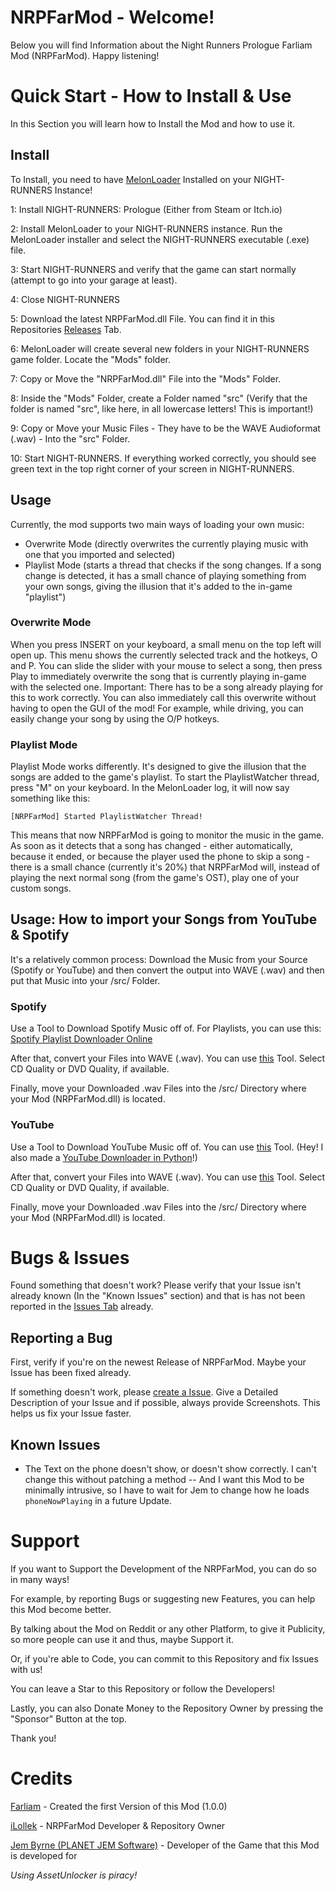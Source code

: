 # NRPFarMod - Welcome!

Below you will find Information about the Night Runners Prologue Farliam Mod (NRPFarMod). Happy listening!

# Quick Start - How to Install & Use
In this Section you will learn how to Install the Mod and how to use it.
## Install
To Install, you need to have [MelonLoader](https://melonloader.xyz) Installed on your NIGHT-RUNNERS Instance!

1: Install NIGHT-RUNNERS: Prologue (Either from Steam or Itch.io)

2: Install MelonLoader to your NIGHT-RUNNERS instance. Run the MelonLoader installer and select the NIGHT-RUNNERS executable (.exe) file.

3: Start NIGHT-RUNNERS and verify that the game can start normally (attempt to go into your garage at least).

4: Close NIGHT-RUNNERS

5: Download the latest NRPFarMod.dll File. You can find it in this Repositories [Releases](https://github.com/iLollek/NRPFarMod/releases) Tab.

6: MelonLoader will create several new folders in your NIGHT-RUNNERS game folder. Locate the "Mods" folder.

7: Copy or Move the "NRPFarMod.dll" File into the "Mods" Folder.

8: Inside the "Mods" Folder, create a Folder named "src" (Verify that the folder is named "src", like here, in all lowercase letters! This is important!)

9: Copy or Move your Music Files - They have to be the WAVE Audioformat (.wav) - Into the "src" Folder.

10: Start NIGHT-RUNNERS. If everything worked correctly, you should see green text in the top right corner of your screen in NIGHT-RUNNERS.

## Usage
Currently, the mod supports two main ways of loading your own music:
- Overwrite Mode (directly overwrites the currently playing music with one that you imported and selected)
- Playlist Mode (starts a thread that checks if the song changes. If a song change is detected, it has a small chance of playing something from your own songs, giving the illusion that it's added to the in-game "playlist")

### Overwrite Mode 
When you press INSERT on your keyboard, a small menu on the top left will open up. This menu shows the currently selected track and the hotkeys, O and P. You can slide the slider with your mouse to select a song, then press Play to immediately overwrite the song that is currently playing in-game with the selected one. Important: There has to be a song already playing for this to work correctly.
You can also immediately call this overwrite without having to open the GUI of the mod! For example, while driving, you can easily change your song by using the O/P hotkeys.

### Playlist Mode
Playlist Mode works differently. It's designed to give the illusion that the songs are added to the game's playlist. To start the PlaylistWatcher thread, press "M" on your keyboard. In the MelonLoader log, it will now say something like this:

`[NRPFarMod] Started PlaylistWatcher Thread!`

This means that now NRPFarMod is going to monitor the music in the game. As soon as it detects that a song has changed - either automatically, because it ended, or because the player used the phone to skip a song - there is a small chance (currently it's 20%) that NRPFarMod will, instead of playing the next normal song (from the game's OST), play one of your custom songs.

## Usage: How to import your Songs from YouTube & Spotify

It's a relatively common process: Download the Music from your Source (Spotify or YouTube) and then convert the output into WAVE (.wav) and then put that Music into your /src/ Folder.

### Spotify
Use a Tool to Download Spotify Music off of. For Playlists, you can use this: [Spotify Playlist Downloader Online](https://spotify-downloader.com/)

After that, convert your Files into WAVE (.wav). You can use [this](https://online-audio-converter.com/) Tool. Select CD Quality or DVD Quality, if available.

Finally, move your Downloaded .wav Files into the /src/ Directory where your Mod (NRPFarMod.dll) is located.

### YouTube
Use a Tool to Download YouTube Music off of. You can use [this](https://en1.savefrom.net/1-youtube-video-downloader-3vV/) Tool. (Hey! I also made a [YouTube Downloader in Python](https://ilollek.net/pyd-rem/download.html)!)

After that, convert your Files into WAVE (.wav). You can use [this](https://online-audio-converter.com/) Tool. Select CD Quality or DVD Quality, if available.

Finally, move your Downloaded .wav Files into the /src/ Directory where your Mod (NRPFarMod.dll) is located.

# Bugs & Issues
Found something that doesn't work? Please verify that your Issue isn't already known (In the "Known Issues" section) and that is has not been reported in the [Issues Tab](https://github.com/iLollek/NRPFarMod/issues) already.
## Reporting a Bug
First, verify if you're on the newest Release of NRPFarMod. Maybe your Issue has been fixed already.

If something doesn't work, please [create a Issue](https://github.com/iLollek/NRPFarMod/issues/new). Give a Detailed Description of your Issue and if possible, always provide Screenshots. This helps us fix your Issue faster.

## Known Issues
- The Text on the phone doesn't show, or doesn't show correctly. I can't change this without patching a method -- And I want this Mod to be minimally intrusive, so I have to wait for Jem to change how he loads ``phoneNowPlaying`` in a future Update.

# Support
If you want to Support the Development of the NRPFarMod, you can do so in many ways!

For example, by reporting Bugs or suggesting new Features, you can help this Mod become better.

By talking about the Mod on Reddit or any other Platform, to give it Publicity, so more people can use it and thus, maybe Support it.

Or, if you're able to Code, you can commit to this Repository and fix Issues with us!

You can leave a Star to this Repository or follow the Developers!

Lastly, you can also Donate Money to the Repository Owner by pressing the "Sponsor" Button at the top.

Thank you!

# Credits
[Farliam](https://github.com/Farliam93/) - Created the first Version of this Mod (1.0.0)

[iLollek](https://github.com/iLollek/) - NRPFarMod Developer & Repository Owner

[Jem Byrne (PLANET JEM Software)](https://linktr.ee/night_runners) - Developer of the Game that this Mod is developed for

*Using AssetUnlocker is piracy!*
